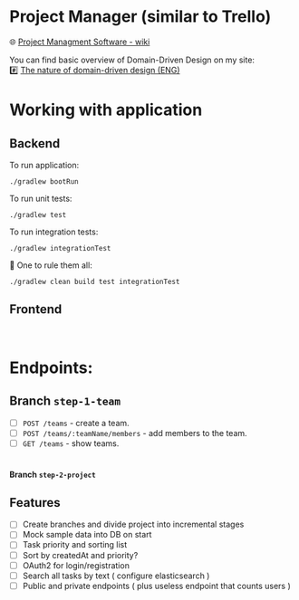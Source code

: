# Project Manager (similar to Trello)
🌐 [Project Managment Software - wiki](https://en.wikipedia.org/wiki/Project_management_software)


You can find basic overview of Domain-Driven Design on my site: <BR>
#️⃣ [The nature of domain-driven design (ENG)](http://www.braintelligence.pl/the-nature-of-domain-driven-design/)

# Working with application
## Backend
To run application:
```
./gradlew bootRun
```
To run unit tests:
```
./gradlew test
```
To run integration tests:
```
./gradlew integrationTest
```
💍 One to rule them all:
```
./gradlew clean build test integrationTest
```
## Frontend

<br>

# Endpoints: <br>
## Branch `step-1-team` <br>
* [ ] `POST /teams` - create a team. <br>
* [ ] `POST /teams/:teamName/members` - add members to the team. <br>
* [ ] `GET /teams` - show teams. <br> <br>

#### Branch `step-2-project` <br>


## Features
- [ ] Create branches and divide project into incremental stages 
- [ ] Mock sample data into DB on start
- [ ] Task priority and sorting list
- [ ] Sort by createdAt and priority? 
- [ ] OAuth2 for login/registration
- [ ] Search all tasks by text ( configure elasticsearch )
- [ ] Public and private endpoints ( plus useless endpoint that counts users )
